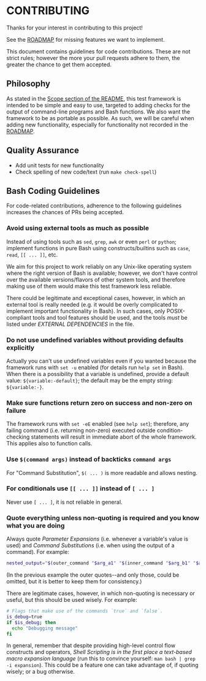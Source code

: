 # CONTRIBUTING

Thanks for your interest in contributing to this project!

See the [ROADMAP](ROADMAP.md) for missing features we want to implement.

This document contains guidelines for code contributions.  These are not strict rules;
however the more your pull requests adhere to them, the greater the chance to get them
accepted.


## Philosophy

As stated in the [Scope section of the README](README.md#scope), this test framework is
intended to be simple and easy to use, targeted to adding checks for the output of
command-line programs and Bash functions.  We also want the framework to be as portable
as possible.  As such, we will be careful when adding new functionality, especially for
functionality not recorded in the [ROADMAP](ROADMAP.md).


## Quality Assurance

- Add unit tests for new functionality
- Check spelling of new code/text (run `make check-spell`)


## Bash Coding Guidelines

For code-related contributions, adherence to the following guidelines increases the
chances of PRs being accepted.


### Avoid using external tools as much as possible

Instead of using tools such as `sed`, `grep`, `awk` or even `perl` or `python`;
implement functions in pure Bash using constructs/builtins such as `case`,
`read`, `[[ ... ]]`, etc.

We aim for this project to work reliably on any Unix-like operating system where the
right version of Bash is available; however, we don't have control over the available
versions/flavors of other system tools, and therefore making use of them would make
this test framework less reliable.

There could be legitimate and exceptional cases, however, in which an external tool is
really needed (e.g. it would be overly complicated to implement important functionality
in Bash).  In such cases, only POSIX-compliant tools and tool features should be used,
and the tools *must* be listed under _EXTERNAL DEPENDENCIES_ in the [](README.md) file.


### Do not use undefined variables without providing defaults explicitly

Actually you can't use undefined variables even if you wanted because the framework runs
with `set -u` enabled (for details run `help set` in Bash).  When there is a possibility
that a variable is undefined, provide a default value: `${variable:-default}`; the
default may be the empty string: `${variable:-}`.


### Make sure functions return zero on success and non-zero on failure

The framework runs with `set -eE` enabled (see `help set`); therefore, any failing
command (i.e. returning non-zero) executed outside condition-checking statements will
result in immediate abort of the whole framework.  This applies also to function calls.


### Use `$(command args)` instead of backticks ``command args``

For "Command Substitution", `$( ... )` is more readable and allows nesting.


### For conditionals use `[[ ... ]]` instead of `[ ... ]`

Never use `[ ... ]`, it is not reliable in general.


### Quote everything unless non-quoting is required and you know what you are doing

Always quote _Parameter Expansions_ (i.e. whenever a variable's value is used) and
_Command Substitutions_ (i.e. when using the output of a command). For example:

  ```bash
  nested_output="$(outer_command "$arg_a1" "$(inner_command "$arg_b1" "$arg_b2")")"
  ```

(In the previous example the outer quotes--and only those, could be omitted, but it is
better to keep them for consistency.)

There are legitimate cases, however, in which non-quoting is necessary or useful, but
this should be used wisely. For example:

  ```bash
  # Flags that make use of the commands `true` and `false`.
  is_debug=true
  if $is_debug; then
    echo "Debugging message"
  fi
  ```

In general, remember that despite providing high-level control flow constructs and
operators, *Shell Scripting is in the first place a text-based macro expansion language*
(run this to convince yourself: `man bash | grep -i expansion`).  This could be a feature
one can take advantage of, if quoting wisely; or a bug otherwise.

